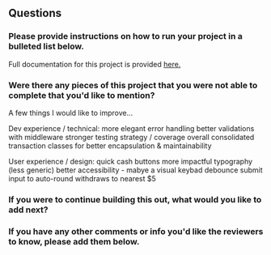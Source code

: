 ## Questions

### Please provide instructions on how to run your project in a bulleted list below.

Full documentation for this project is provided [here.](https://drew-thurman-atm-challenge.snazzydocs.com/getting-started/introduction)

### Were there any pieces of this project that you were not able to complete that you'd like to mention?

A few things I would like to improve...

Dev experience / technical:
more elegant error handling
better validations with middleware
stronger testing strategy / coverage overall
consolidated transaction classes for better encapsulation & maintainability

User experience / design:
quick cash buttons
more impactful typography (less generic)
better accessibility - mabye a visual keybad
debounce submit input to auto-round withdraws to nearest $5

### If you were to continue building this out, what would you like to add next?

### If you have any other comments or info you'd like the reviewers to know, please add them below.
